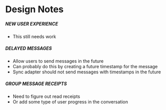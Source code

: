 # Design Notes

##### NEW USER EXPERIENCE
* This still needs work

##### DELAYED MESSAGES
* Allow users to send messages in the future
* Can probably do this by creating a future timestamp for the message
* Sync adapter should not send messages with timestamps in the future

##### GROUP MESSAGE RECEIPTS
* Need to figure out read receipts
* Or add some type of user progress in the conversation